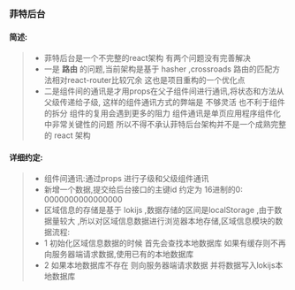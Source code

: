 ### 菲特后台
#### 简述:
> * 菲特后台是一个不完整的react架构 有两个问题没有完善解决
> * 一是 **路由** 的问题,当前架构是基于 hasher ,crossroads
> 路由的匹配方法相对react-router比较冗余  这也是项目重构的一个优化点
> * 二是组件间的通讯是才用props在父子组件间进行通讯,将状态和方法从父级传递给子级,
> 这样的组件通讯方式的弊端是  不够灵活 也不利于组件的拆分  组件的复用会遇到更多的阻力
> 组件通讯是单页应用程序组件化中非常关键性的问题 
> 所以不得不承认菲特后台架构并不是一个成熟完整的 react 架构 

#### 详细约定:
> * 组件间通讯:通过props 进行子级和父级组件通讯
> * 新增一个数据,提交给后台接口的主键id 约定为 16进制的0: 0000000000000000
> * 区域信息的存储是基于 lokijs ,数据存储的区间是localStorage ,由于数据量较大 ,所以对区域信息数据进行浏览器本地存储,区域信息模块的数据流程: 
> * 1 初始化区域信息数据的时候  首先会查找本地数据库 如果有缓存则不再向服务器端请求数据,使用已有的本地数据库
> * 2 如果本地数据库不存在  则向服务器端请求数据 并将数据写入lokijs本地数据库